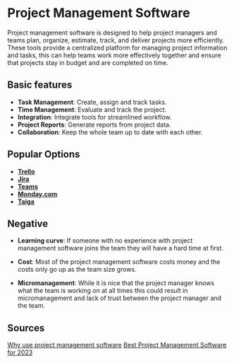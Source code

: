 # Project Management Software

Project management software is designed to help project managers and teams plan,
organize, estimate, track, and deliver projects more efficiently. These tools
provide a centralized platform for managing project information and tasks, this
can help teams work more effectively together and ensure that projects stay in
budget and are completed on time.

## Basic features

- **Task Management**: Create, assign and track tasks.
- **Time Management**: Evaluate and track the project.
- **Integration**: Integrate tools for streamlined workflow.
- **Project Reports**: Generate reports from project data.
- **Collaboration**: Keep the whole team up to date with each other.

## Popular Options

- [**Trello**](https://trello.com/)
- [**Jira**](https://www.atlassian.com/software/jira)
- [**Teams**](https://teams.microsoft.com/)
- [**Monday.com**](https://monday.com/)
- [**Taiga**](https://www.taiga.io/)

## Negative

- **Learning curve**: If someone with no experience with project management
  software joins the team they will have a hard time at first.

- **Cost**: Most of the project management software costs money and the costs
  only go up as the team size grows.

- **Micromanagement**: While it is nice that the project manager knows what the
  team is working on at all times this could result in micromanagement and lack
  of trust between the project manager and the team.

## Sources

[Why use project management software](https://thedigitalprojectmanager.com/projects/why-use-project-management-software-benefits/)
[Best Project Management Software for 2023](https://project-management.com/top-10-project-management-software/)
